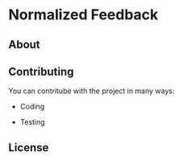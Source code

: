 Normalized Feedback
===================

About
-----


Contributing
------------

You can contritube with the project in many ways:

* Coding

* Testing

License
-------
